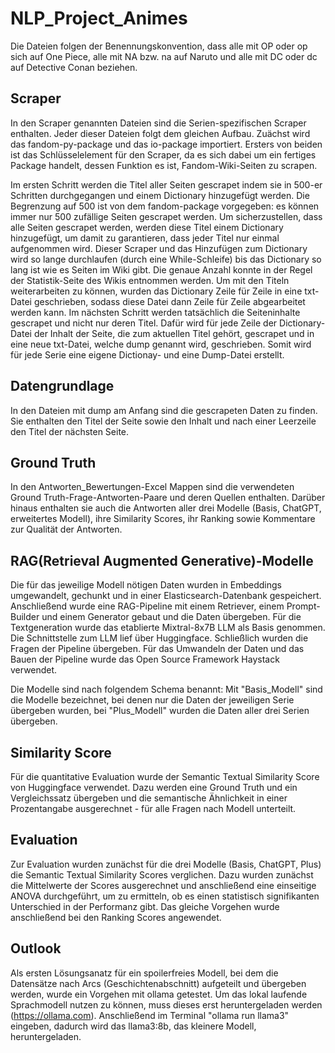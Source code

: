 ﻿# NLP_Project_Animes

Die Dateien folgen der Benennungskonvention, dass alle mit OP oder op sich auf One Piece, alle mit NA bzw. na auf Naruto und alle mit DC oder dc auf Detective Conan beziehen.

## Scraper
In den Scraper genannten Dateien sind die Serien-spezifischen Scraper enthalten. Jeder dieser Dateien folgt dem gleichen Aufbau.
Zuächst wird das fandom-py-package und das io-package importiert. Ersters von beiden ist das Schlüsselelement für den Scraper, da es sich dabei um ein fertiges Package handelt, dessen Funktion es ist, Fandom-Wiki-Seiten zu scrapen.

Im ersten Schritt werden die Titel aller Seiten gescrapet indem sie in 500-er Schritten durchgegangen und einem Dictionary hinzugefügt werden. Die Begrenzung auf 500 ist von dem fandom-package vorgegeben: es können immer nur 500 zufällige Seiten gescrapet werden. Um sicherzustellen, dass alle Seiten gescrapet werden, werden diese Titel einem Dictionary hinzugefügt, um damit zu garantieren, dass jeder Titel nur einmal aufgenommen wird. Dieser Scraper und das Hinzufügen zum Dictionary wird so lange durchlaufen (durch eine While-Schleife) bis das Dictionary so lang ist wie es Seiten im Wiki gibt. Die genaue Anzahl konnte in der Regel der Statistik-Seite des Wikis entnommen werden.
Um mit den Titeln weiterarbeiten zu können, wurden das Dictionary Zeile für Zeile in eine txt-Datei geschrieben, sodass diese Datei dann Zeile für Zeile abgearbeitet werden kann.
Im nächsten Schritt werden tatsächlich die Seiteninhalte gescrapet und nicht nur deren Titel. Dafür wird für jede Zeile der Dictionary-Datei der Inhalt der Seite, die zum aktuellen Titel gehört, gescrapet und in eine neue txt-Datei, welche dump genannt wird, geschrieben. Somit wird für jede Serie eine eigene Dictionay- und eine Dump-Datei erstellt.

## Datengrundlage
In den Dateien mit dump am Anfang sind die gescrapeten Daten zu finden. Sie enthalten den Titel der Seite sowie den Inhalt und nach einer Leerzeile den Titel der nächsten Seite.

## Ground Truth
In den Antworten_Bewertungen-Excel Mappen sind die verwendeten Ground Truth-Frage-Antworten-Paare und deren Quellen enthalten. Darüber hinaus enthalten sie auch die Antworten aller drei Modelle (Basis, ChatGPT, erweitertes Modell), ihre Similarity Scores, ihr Ranking sowie Kommentare zur Qualität der Antworten.

## RAG(Retrieval Augmented Generative)-Modelle
Die für das jeweilige Modell nötigen Daten wurden in Embeddings umgewandelt, gechunkt und in einer Elasticsearch-Datenbank gespeichert. Anschließend wurde eine RAG-Pipeline mit einem Retriever, einem Prompt-Builder und einem Generator gebaut und die Daten übergeben. Für die Textgeneration wurde das etablierte Mixtral-8x7B LLM als Basis genommen. Die Schnittstelle zum LLM lief über Huggingface. Schließlich wurden die Fragen der Pipeline übergeben. Für das Umwandeln der Daten und das Bauen der Pipeline wurde das Open Source Framework Haystack verwendet. 

Die Modelle sind nach folgendem Schema benannt: Mit "Basis_Modell" sind die Modelle bezeichnet, bei denen nur die Daten der jeweiligen Serie übergeben wurden, bei "Plus_Modell" wurden die Daten aller drei Serien übergeben.

## Similarity Score
Für die quantitative Evaluation wurde der Semantic Textual Similarity Score von Huggingface verwendet. Dazu werden eine Ground Truth und ein Vergleichssatz übergeben und die semantische Ähnlichkeit in einer Prozentangabe ausgerechnet - für alle Fragen nach Modell unterteilt. 

## Evaluation 
Zur Evaluation wurden zunächst für die drei Modelle (Basis, ChatGPT, Plus) die Semantic Textual Similarity Scores verglichen. Dazu wurden zunächst die Mittelwerte der Scores ausgerechnet und anschließend eine einseitige ANOVA durchgeführt, um zu ermitteln, ob es einen statistisch signifikanten Unterschied in der Performanz gibt. Das gleiche Vorgehen wurde anschließend bei den Ranking Scores angewendet.

## Outlook 
Als ersten Lösungsanatz für ein spoilerfreies Modell, bei dem die Datensätze nach Arcs (Geschichtenabschnitt) aufgeteilt und übergeben werden, wurde ein Vorgehen mit ollama getestet. Um das lokal laufende Sprachmodell nutzen zu können, muss dieses erst heruntergeladen werden (https://ollama.com). Anschließend im Terminal "ollama run llama3" eingeben, dadurch wird das llama3:8b, das kleinere Modell, heruntergeladen. 








